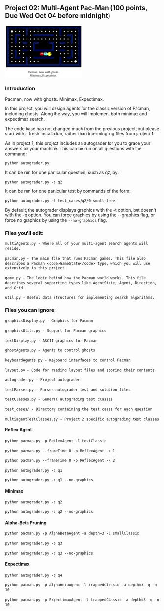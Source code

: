 ## Project 02: Multi-Agent Pac-Man (100 points, Due Wed Oct 04 before midnight)

<img src="/images/MultiAgentPacMan.png" width="50%"/>

### Introduction

Pacman, now with ghosts. Minimax, Expectimax.

In this project, you will design agents for the classic version of Pacman, including ghosts. Along the way, you will implement both minimax and expectimax search.

The code base has not changed much from the previous project, but please start with a fresh installation, rather than intermingling files from project 1.

As in project 1, this project includes an autograder for you to grade your answers on your machine. This can be run on all questions with the command:

    python autograder.py
    
It can be run for one particular question, such as q2, by:

    python autograder.py -q q2

It can be run for one particular test by commands of the form:

    python autograder.py -t test_cases/q2/0-small-tree

By default, the autograder displays graphics with the -t option, but doesn't with the -q option. You can force graphics by using the --graphics flag, or force no graphics by using the <code>--no-graphics</code> flag.

### Files you'll edit:

    multiAgents.py - Where all of your multi-agent search agents will reside.
    
    pacman.py - The main file that runs Pacman games. This file also describes a Pacman <code>GameState</code> type, which you will use extensively in this project
    
    game.py - The logic behind how the Pacman world works. This file describes several supporting types like AgentState, Agent, Direction, and Grid.

    util.py - Useful data structures for implementing search algorithms.
    
### Files you can ignore:

    graphicsDisplay.py - Graphics for Pacman
    
    graphicsUtils.py - Support for Pacman graphics
    
    textDisplay.py - ASCII graphics for Pacman

    ghostAgents.py - Agents to control ghosts

    keyboardAgents.py - Keyboard interfaces to control Pacman

    layout.py - Code for reading layout files and storing their contents 

    autograder.py - Project autograder

    testParser.py - Parses autograder test and solution files

    testClasses.py - General autograding test classes

    test_cases/ - Directory containing the test cases for each question 
    
    multiagentTestClasses.py - Project 2 specific autograding test classes
    
#### Reflex Agent

    python pacman.py -p ReflexAgent -l testClassic
    
    python pacman.py --frameTime 0 -p ReflexAgent -k 1
    
    python pacman.py --frameTime 0 -p ReflexAgent -k 2

    python autograder.py -q q1
    
    python autograder.py -q q1 --no-graphics

#### Minimax

    python autograder.py -q q2

    python autograder.py -q q2 --no-graphics

#### Alpha-Beta Pruning

    python pacman.py -p AlphaBetaAgent -a depth=3 -l smallClassic

    python autograder.py -q q3
    
    python autograder.py -q q3 --no-graphics
    
#### Expectimax

    python autograder.py -q q4
    
    python pacman.py -p AlphaBetaAgent -l trappedClassic -a depth=3 -q -n 10
    
    python pacman.py -p ExpectimaxAgent -l trappedClassic -a depth=3 -q -n 10
